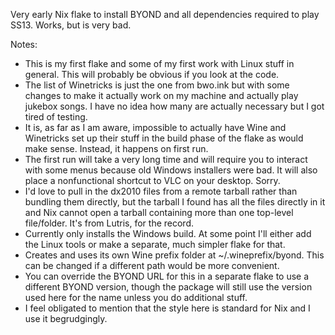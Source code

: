 Very early Nix flake to install BYOND and all dependencies required to play SS13. Works, but is very bad.

Notes:
* This is my first flake and some of my first work with Linux stuff in general. This will probably be obvious if you look at the code.
* The list of Winetricks is just the one from bwo.ink but with some changes to make it actually work on my machine and actually play jukebox songs. I have no idea how many are actually necessary but I got tired of testing.
* It is, as far as I am aware, impossible to actually have Wine and Winetricks set up their stuff in the build phase of the flake as would make sense. Instead, it happens on first run.
* The first run will take a very long time and will require you to interact with some menus because old Windows installers were bad. It will also place a nonfunctional shortcut to VLC on your desktop. Sorry.
* I'd love to pull in the dx2010 files from a remote tarball rather than bundling them directly, but the tarball I found has all the files directly in it and Nix cannot open a tarball containing more than one top-level file/folder. It's from Lutris, for the record.
* Currently only installs the Windows build. At some point I'll either add the Linux tools or make a separate, much simpler flake for that.
* Creates and uses its own Wine prefix folder at ~/.wineprefix/byond. This can be changed if a different path would be more convenient.
* You can override the BYOND URL for this in a separate flake to use a different BYOND version, though the package will still use the version used here for the name unless you do additional stuff.
* I feel obligated to mention that the style here is standard for Nix and I use it begrudgingly.